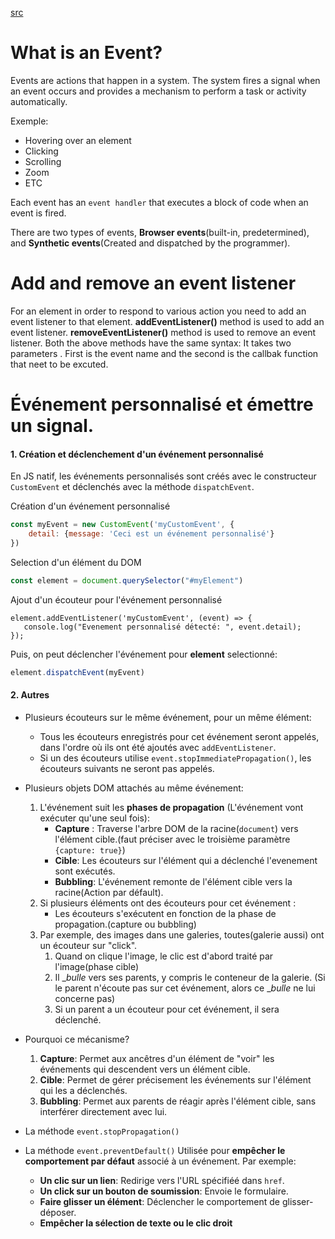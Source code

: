 [src](https://dev.to/vineethsagar/js-events-explained-with-examples-bfh)
# What is an Event?
Events are actions that happen in a system.
The system fires a signal when an event occurs and provides a mechanism to perform a task or activity automatically.

Exemple:
* Hovering over an element
* Clicking
* Scrolling
* Zoom
* ETC

Each event has an ``event handler`` that executes a block of code when an event is fired.

There are two types of events, __Browser events__(built-in, predetermined), and __Synthetic events__(Created and dispatched by the programmer).

# Add and remove an event listener
For an element in order to respond to various action you need to add an event listener to that element.
__addEventListener()__ method is used to add an event listener.
__removeEventListener()__ method is used to remove an event listener.
Both the above methods have the same syntax: It takes two parameters . First is the event name and the second is the callbak function that neet to be excuted.

# Événement personnalisé et émettre un __signal__.
#### 1. Création et déclenchement d'un événement personnalisé
En JS natif, les événements personnalisés sont créés avec le constructeur ``CustomEvent`` et déclenchés avec la méthode ``dispatchEvent``.

Création d'un événement personnalisé
````js
const myEvent = new CustomEvent('myCustomEvent', {
    detail: {message: 'Ceci est un événement personnalisé'}
})
````
Selection d'un élément du DOM
````js
const element = document.querySelector("#myElement")
````
Ajout d'un écouteur pour l'événement personnalisé
````
element.addEventListener('myCustomEvent', (event) => {
   console.log("Evenement personnalisé détecté: ", event.detail); 
});
```` 
Puis, on peut déclencher l'événement pour __element__ selectionné:
````js
element.dispatchEvent(myEvent)
````

#### 2. Autres
* Plusieurs écouteurs sur le même événement, pour un même élément:
    * Tous les écouteurs enregistrés pour cet événement seront appelés, dans l'ordre où ils ont été ajoutés avec ``addEventListener``.
    * Si un des écouteurs utilise ``event.stopImmediatePropagation()``, les écouteurs suivants ne seront pas appelés.

* Plusieurs objets DOM attachés au même événement:
    1. L'événement suit les __phases de propagation__ (L'événement vont exécuter qu'une seul fois):
        * __Capture__ : Traverse l'arbre DOM de la racine(``document``) vers l'élément cible.(faut préciser avec le troisième paramètre ``{capture: true}``)
        * __Cible__: Les écouteurs sur l'élément qui a déclenché l'evenement sont exécutés.
        * __Bubbling__: L'événement remonte de l'élément cible vers la racine(Action par défault).
    2. Si plusieurs éléments ont des écouteurs pour cet événement :
        * Les écouteurs s'exécutent en fonction de la phase de propagation.(capture ou bubbling)
    3. Par exemple, des images dans une galeries, toutes(galerie aussi) ont un écouteur sur "click". 
        1. Quand on clique l'image, le clic est d'abord traité par l'image(phase cible)
        2. Il __bulle_ vers ses parents, y compris le conteneur de la galerie. (Si le parent n'écoute pas sur cet événement, alors ce __bulle_ ne lui concerne pas)
        3. Si un parent a un écouteur pour cet événement, il sera déclenché.
* Pourquoi ce mécanisme?
    1. __Capture__: Permet aux ancêtres d'un élément de "voir" les événements qui descendent vers un élément cible.
    2. __Cible__: Permet de gérer précisement les événements sur l'élément qui les a déclenchés.
    3. __Bubbling__: Permet aux parents de réagir après l'élément cible, sans interférer directement avec lui.

* La méthode ``event.stopPropagation()``
* La méthode ``event.preventDefault()``
    Utilisée pour __empêcher le comportement par défaut__ associé à un événement.
    Par exemple:
    * __Un clic sur un lien__: Redirige vers l'URL spécifiéé dans ``href``.
    * __Un click sur un bouton de soumission__: Envoie le formulaire.
    * __Faire glisser un élément__: Déclencher le comportement de glisser-déposer.
    * __Empêcher la sélection de texte ou le clic droit__
